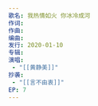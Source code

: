 ```yaml
---
歌名: 我热情如火 你冰冷成河
作词: 
作曲: 
编曲: 
发行: 2020-01-10
专辑: 
演唱: 
 - "[[黄静美]]"
抄袭: 
 - "[[言不由衷]]"
EP: 7
---
```

